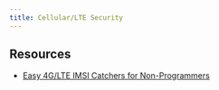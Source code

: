 ```yaml
---
title: Cellular/LTE Security
---
```


## Resources

- [Easy 4G/LTE IMSI Catchers for Non-Programmers](https://arxiv.org/pdf/1702.04434.pdf)
